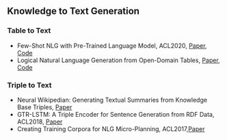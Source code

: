 ## Knowledge to Text Generation

### Table to Text
* Few-Shot NLG with Pre-Trained Language Model, ACL2020, [Paper](https://arxiv.org/abs/1904.09521), [Code](https://github.com/pvougiou/Neural-Wikipedian)
* Logical Natural Language Generation from Open-Domain Tables, [Paper](https://arxiv.org/abs/2004.10404), [Code](https://github.com/wenhuchen/LogicNLG)

### Triple to Text
* Neural Wikipedian: Generating Textual Summaries from Knowledge Base Triples, [Paper](https://arxiv.org/abs/1711.00155)
* GTR-LSTM: A Triple Encoder for Sentence Generation from RDF Data, ACL2018, [Paper](https://www.aclweb.org/anthology/P18-1151.pdf)
* Creating Training Corpora for NLG Micro-Planning, ACL2017,[Paper](https://www.aclweb.org/anthology/P17-1017.pdf)
